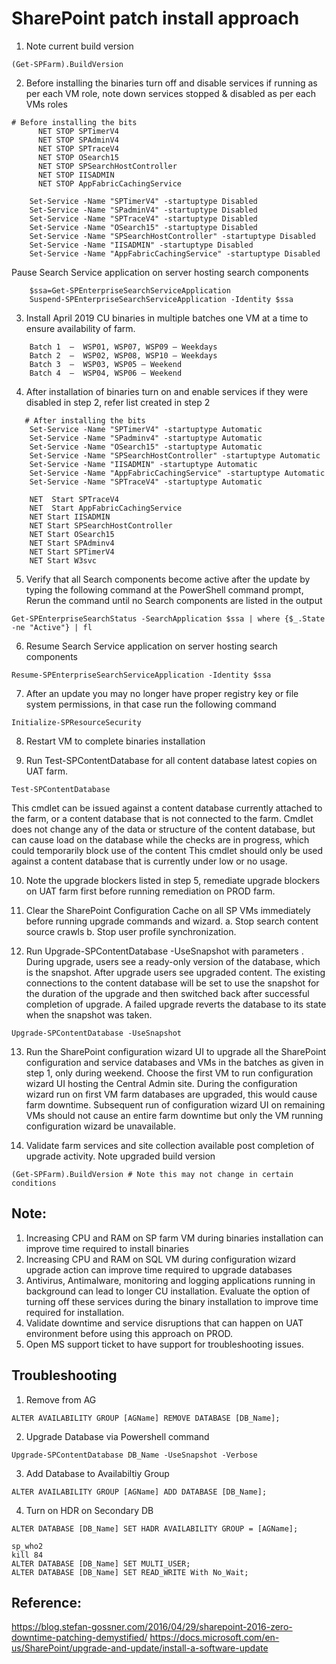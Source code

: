 # SharePoint patch install approach

1.    Note current build version 
```
(Get-SPFarm).BuildVersion
```
2.    Before installing the binaries turn off and disable services if running as per each VM role, note down services stopped
& disabled as per each VMs roles

```
# Before installing the bits
      NET STOP SPTimerV4
      NET STOP SPAdminV4
      NET STOP SPTraceV4
      NET STOP OSearch15  
      NET STOP SPSearchHostController
      NET STOP IISADMIN
      NET STOP AppFabricCachingService
    
    Set-Service -Name "SPTimerV4" -startuptype Disabled 
    Set-Service -Name "SPadminV4" -startuptype Disabled
    Set-Service -Name "SPTraceV4" -startuptype Disabled 
    Set-Service -Name "OSearch15" -startuptype Disabled 
    Set-Service -Name "SPSearchHostController" -startuptype Disabled 
    Set-Service -Name "IISADMIN" -startuptype Disabled 
    Set-Service -Name "AppFabricCachingService" -startuptype Disabled 
```
Pause Search Service application on server hosting search components 
```
    $ssa=Get-SPEnterpriseSearchServiceApplication 
    Suspend-SPEnterpriseSearchServiceApplication -Identity $ssa
```
3.    Install April 2019 CU  binaries in multiple batches one VM at a time to ensure availability of farm.
```
    Batch 1  –  WSP01, WSP07, WSP09 – Weekdays
    Batch 2  –  WSP02, WSP08, WSP10 – Weekdays
    Batch 3  –  WSP03, WSP05 – Weekend
    Batch 4  –  WSP04, WSP06 – Weekend
 ```

4.	After installation of binaries turn on and enable services if they were disabled in step 2, refer list created in step 2

```
   # After installing the bits
    Set-Service -Name "SPTimerV4" -startuptype Automatic
    Set-Service -Name "SPadminv4" -startuptype Automatic 
    Set-Service -Name "OSearch15" -startuptype Automatic
    Set-Service -Name "SPSearchHostController" -startuptype Automatic
    Set-Service -Name "IISADMIN" -startuptype Automatic
    Set-Service -Name "AppFabricCachingService" -startuptype Automatic
    Set-Service -Name "SPTraceV4" -startuptype Automatic

    NET  Start SPTraceV4
    NET  Start AppFabricCachingService
    NET Start IISADMIN 
    NET Start SPSearchHostController
    NET Start OSearch15 
    NET Start SPAdminv4
    NET Start SPTimerV4
    NET Start W3svc
```
5.    Verify that all Search components become active after the update by typing the following command at the PowerShell command prompt, Rerun the command until no Search components are listed in the output
```
Get-SPEnterpriseSearchStatus -SearchApplication $ssa | where {$_.State -ne "Active"} | fl
```
6.    Resume Search Service application on server hosting search components
```
Resume-SPEnterpriseSearchServiceApplication -Identity $ssa
```

7.    After an update you may no longer have proper registry key or file system permissions, in that case run the following command
```
Initialize-SPResourceSecurity
```

8.    Restart VM to complete binaries installation

9.	Run Test-SPContentDatabase for all content database latest copies on UAT farm. 
```
Test-SPContentDatabase
```
This cmdlet can be issued against a content database currently attached to the farm, or a content database that is not connected to the farm. Cmdlet does not change any of the data or structure of the content database, but can cause load on the database while the checks are in progress, which could temporarily block use of the content This cmdlet should only be used against a content database that is currently under low or no usage. 

10.    Note the upgrade blockers listed in step 5, remediate upgrade blockers on UAT farm first before running remediation on PROD farm.

11.    Clear the SharePoint Configuration Cache on all SP VMs immediately before running upgrade commands and wizard. 
    a.    Stop  search content source crawls 
    b.    Stop user profile synchronization.

12.    Run Upgrade-SPContentDatabase -UseSnapshot  with parameters . During upgrade, users see a ready-only version of the database, which is the snapshot. After upgrade users see upgraded content. The existing connections to the content database will be set to use the snapshot for the duration of the upgrade and then switched back after successful completion of upgrade. A failed upgrade reverts the database to its state when the snapshot was taken.
```
Upgrade-SPContentDatabase -UseSnapshot 
```

13.    Run the SharePoint configuration wizard UI to upgrade all the SharePoint configuration and service databases and VMs in the batches as given in step 1, only during weekend. Choose the first VM to run configuration wizard UI hosting the Central Admin site. During the configuration wizard run on first VM farm databases are upgraded, this would cause farm downtime. Subsequent run of configuration wizard UI on remaining VMs should not cause an entire farm downtime but only the VM running configuration wizard be unavailable.

14.    Validate farm services and site collection available post completion of upgrade activity. Note upgraded build version 
```
(Get-SPFarm).BuildVersion # Note this may not change in certain conditions 
```

## Note:  
1.	Increasing CPU and RAM on SP farm VM during binaries installation can improve time required to install binaries
2.	Increasing CPU and RAM on SQL VM during configuration wizard upgrade action can improve time required to upgrade databases
3.	Antivirus, Antimalware, monitoring and logging applications running in background can lead to longer CU installation. Evaluate the option of turning off these services during the binary installation to improve time required for installation. 
4.	Validate downtime and service disruptions that can happen on UAT environment before using this approach on PROD.
5.	Open MS support ticket to have support for troubleshooting issues.

## Troubleshooting

1. Remove from AG
```
ALTER AVAILABILITY GROUP [AGName] REMOVE DATABASE [DB_Name];
```
2. Upgrade Database via Powershell command
```
Upgrade-SPContentDatabase DB_Name -UseSnapshot -Verbose
```

3. Add Database to Availabiltiy Group
```
ALTER AVAILABILITY GROUP [AGName] ADD DATABASE [DB_Name];
```

4. Turn on HDR on Secondary DB
```
ALTER DATABASE [DB_Name] SET HADR AVAILABILITY GROUP = [AGName];
```

```
sp_who2
kill 84
ALTER DATABASE [DB_Name] SET MULTI_USER;
ALTER DATABASE [DB_Name] SET READ_WRITE With No_Wait;
```

## Reference:
 https://blog.stefan-gossner.com/2016/04/29/sharepoint-2016-zero-downtime-patching-demystified/
 https://docs.microsoft.com/en-us/SharePoint/upgrade-and-update/install-a-software-update
